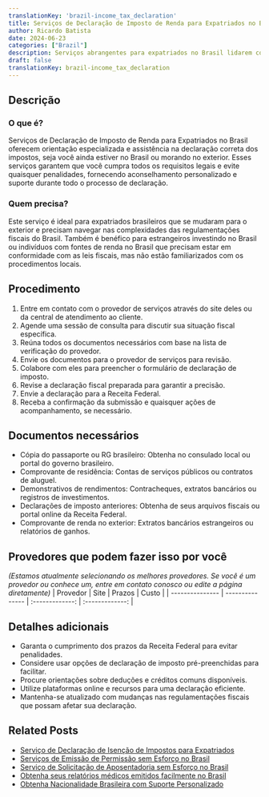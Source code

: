 ```yaml
---
translationKey: 'brazil-income_tax_declaration'
title: Serviços de Declaração de Imposto de Renda para Expatriados no Brasil
author: Ricardo Batista
date: 2024-06-23
categories: ["Brazil"]
description: Serviços abrangentes para expatriados no Brasil lidarem com declarações de imposto de renda, garantindo conformidade com regulamentações locais.
draft: false
translationKey: brazil-income_tax_declaration
---
```


## Descrição
### O que é?
Serviços de Declaração de Imposto de Renda para Expatriados no Brasil oferecem orientação especializada e assistência na declaração correta dos impostos, seja você ainda estiver no Brasil ou morando no exterior. Esses serviços garantem que você cumpra todos os requisitos legais e evite quaisquer penalidades, fornecendo aconselhamento personalizado e suporte durante todo o processo de declaração.

### Quem precisa?
Este serviço é ideal para expatriados brasileiros que se mudaram para o exterior e precisam navegar nas complexidades das regulamentações fiscais do Brasil. Também é benéfico para estrangeiros investindo no Brasil ou indivíduos com fontes de renda no Brasil que precisam estar em conformidade com as leis fiscais, mas não estão familiarizados com os procedimentos locais.

## Procedimento

1. Entre em contato com o provedor de serviços através do site deles ou da central de atendimento ao cliente.
2. Agende uma sessão de consulta para discutir sua situação fiscal específica.
3. Reúna todos os documentos necessários com base na lista de verificação do provedor.
4. Envie os documentos para o provedor de serviços para revisão.
5. Colabore com eles para preencher o formulário de declaração de imposto.
6. Revise a declaração fiscal preparada para garantir a precisão.
7. Envie a declaração para a Receita Federal.
8. Receba a confirmação da submissão e quaisquer ações de acompanhamento, se necessário.

## Documentos necessários

- Cópia do passaporte ou RG brasileiro: Obtenha no consulado local ou portal do governo brasileiro.
- Comprovante de residência: Contas de serviços públicos ou contratos de aluguel.
- Demonstrativos de rendimentos: Contracheques, extratos bancários ou registros de investimentos.
- Declarações de imposto anteriores: Obtenha de seus arquivos fiscais ou portal online da Receita Federal.
- Comprovante de renda no exterior: Extratos bancários estrangeiros ou relatórios de ganhos.

## Provedores que podem fazer isso por você
_(Estamos atualmente selecionando os melhores provedores. Se você é um provedor ou conhece um, entre em contato conosco ou edite a página diretamente)_
| Provedor        |     Site     |     Prazos    |       Custo      |
| --------------- | --------------- |  :-------------: | :-------------: |

## Detalhes adicionais

- Garanta o cumprimento dos prazos da Receita Federal para evitar penalidades.
- Considere usar opções de declaração de imposto pré-preenchidas para facilitar.
- Procure orientações sobre deduções e créditos comuns disponíveis.
- Utilize plataformas online e recursos para uma declaração eficiente.
- Mantenha-se atualizado com mudanças nas regulamentações fiscais que possam afetar sua declaração.
## Related Posts

- [Serviço de Declaração de Isenção de Impostos para Expatriados](https://tramitit.com/pt/guides/brazil/declaração_de_isento_de_ir/)
- [Serviços de Emissão de Permissão sem Esforço no Brasil](https://tramitit.com/pt/guides/brazil/emissão_de_alvará/)
- [Serviço de Solicitação de Aposentadoria sem Esforço no Brasil](https://tramitit.com/pt/guides/brazil/solicitação_de_aposentadoria/)
- [Obtenha seus relatórios médicos emitidos facilmente no Brasil](https://tramitit.com/pt/guides/brazil/emissão_de_laudo_médico/)
- [Obtenha Nacionalidade Brasileira com Suporte Personalizado](https://tramitit.com/pt/guides/brazil/solicitação_de_nacionalidade/)